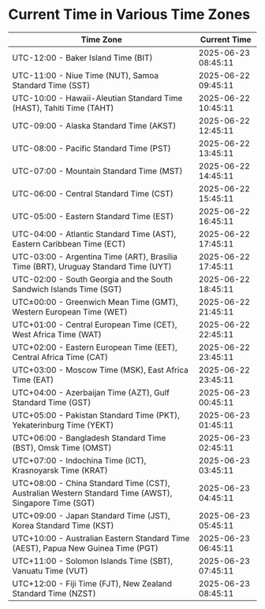 # Current Time in Various Time Zones

| Time Zone | Current Time |
|-----------|--------------|
| UTC-12:00 - Baker Island Time (BIT) | 2025-06-23 08:45:11 |
| UTC-11:00 - Niue Time (NUT), Samoa Standard Time (SST) | 2025-06-22 09:45:11 |
| UTC-10:00 - Hawaii-Aleutian Standard Time (HAST), Tahiti Time (TAHT) | 2025-06-22 10:45:11 |
| UTC-09:00 - Alaska Standard Time (AKST) | 2025-06-22 12:45:11 |
| UTC-08:00 - Pacific Standard Time (PST) | 2025-06-22 13:45:11 |
| UTC-07:00 - Mountain Standard Time (MST) | 2025-06-22 14:45:11 |
| UTC-06:00 - Central Standard Time (CST) | 2025-06-22 15:45:11 |
| UTC-05:00 - Eastern Standard Time (EST) | 2025-06-22 16:45:11 |
| UTC-04:00 - Atlantic Standard Time (AST), Eastern Caribbean Time (ECT) | 2025-06-22 17:45:11 |
| UTC-03:00 - Argentina Time (ART), Brasília Time (BRT), Uruguay Standard Time (UYT) | 2025-06-22 17:45:11 |
| UTC-02:00 - South Georgia and the South Sandwich Islands Time (SGT) | 2025-06-22 18:45:11 |
| UTC±00:00 - Greenwich Mean Time (GMT), Western European Time (WET) | 2025-06-22 21:45:11 |
| UTC+01:00 - Central European Time (CET), West Africa Time (WAT) | 2025-06-22 22:45:11 |
| UTC+02:00 - Eastern European Time (EET), Central Africa Time (CAT) | 2025-06-22 23:45:11 |
| UTC+03:00 - Moscow Time (MSK), East Africa Time (EAT) | 2025-06-22 23:45:11 |
| UTC+04:00 - Azerbaijan Time (AZT), Gulf Standard Time (GST) | 2025-06-23 00:45:11 |
| UTC+05:00 - Pakistan Standard Time (PKT), Yekaterinburg Time (YEKT) | 2025-06-23 01:45:11 |
| UTC+06:00 - Bangladesh Standard Time (BST), Omsk Time (OMST) | 2025-06-23 02:45:11 |
| UTC+07:00 - Indochina Time (ICT), Krasnoyarsk Time (KRAT) | 2025-06-23 03:45:11 |
| UTC+08:00 - China Standard Time (CST), Australian Western Standard Time (AWST), Singapore Time (SGT) | 2025-06-23 04:45:11 |
| UTC+09:00 - Japan Standard Time (JST), Korea Standard Time (KST) | 2025-06-23 05:45:11 |
| UTC+10:00 - Australian Eastern Standard Time (AEST), Papua New Guinea Time (PGT) | 2025-06-23 06:45:11 |
| UTC+11:00 - Solomon Islands Time (SBT), Vanuatu Time (VUT) | 2025-06-23 07:45:11 |
| UTC+12:00 - Fiji Time (FJT), New Zealand Standard Time (NZST) | 2025-06-23 08:45:11 |
